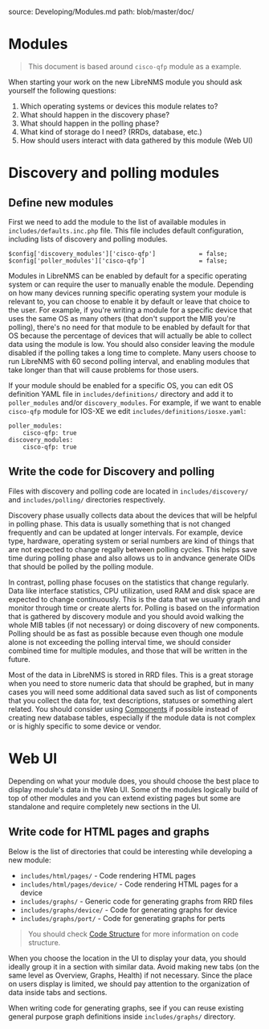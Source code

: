 source: Developing/Modules.md
path: blob/master/doc/

# Modules

> This document is based around `cisco-qfp` module as a example. 

When starting your work on the new LibreNMS module you should ask yourself the following questions:

1. Which operating systems or devices this module relates to?
1. What should happen in the discovery phase?
1. What should happen in the polling phase?
1. What kind of storage do I need? (RRDs, database, etc.)
1. How should users interact with data gathered by this module (Web UI)


# Discovery and polling modules

## Define new modules

First we need to add the module to the list of available modules in `includes/defaults.inc.php` file. This file includes default configuration, including lists of discovery and polling modules.

```
$config['discovery_modules']['cisco-qfp']            = false;
$config['poller_modules']['cisco-qfp']               = false;
```

Modules in LibreNMS can be enabled by default for a specific operating system or can require the user to manually enable the module. Depending on how many devices running specific operating system your module is relevant to, you can choose to enable it by default or leave that choice to the user. For example, if you're writing a module for a specific device that uses the same OS as many others (that don't support the MIB you're polling), there's no need for that module to be enabled by default for that OS because the percentage of devices that will actually be able to collect data using the module is low. You should also consider leaving the module disabled if the polling takes a long time to complete. Many users choose to run LibreNMS with 60 second polling interval, and enabling modules that take longer than that will cause problems for those users.

If your module should be enabled for a specific OS, you can edit OS definition YAML file in `includes/definitions/` directory and add it to `poller_modules` and/or `discovery_modules`. For example, if we want to enable `cisco-qfp` module for IOS-XE we edit `includes/definitions/iosxe.yaml`:

```
poller_modules:
    cisco-qfp: true
discovery_modules:
    cisco-qfp: true
```

## Write the code for Discovery and polling

Files with discovery and polling code are located in `includes/discovery/` and  `includes/polling/` directories respectively.


Discovery phase usually collects data about the devices that will be helpful in polling phase. This data is usually something that is not changed frequently and can be updated at longer intervals. For example, device type, hardware, operating system or serial numbers are kind of things that are not expected to change regally between polling cycles. This helps save time during polling phase and also allows us to in andvance generate OIDs that should be polled by the polling module.

In contrast, polling phase focuses on the statistics that change regularly. Data like interface statistics, CPU utilization, used RAM and disk space are expected to change continuously. This is the data that we usually graph and monitor through time or create alerts for. Polling is based on the information that is gathered by discovery module and you should avoid walking the whole MIB tables (if not necessary) or doing discovery of new components. Polling should be as fast as possible because even though one module alone is not exceeding the polling interval time, we should consider combined time for multiple modules, and those that will be written in the future.

Most of the data in LibreNMS is stored in RRD files. This is a great storage when you need to store numeric data that should be graphed, but in many cases you will need some additional data saved such as list of components that you collect the data for, text descriptions, statuses or something alert related. You should consider using [Components](/Extensions/Component/) if possible instead of creating new database tables, especially if the module data is not complex or is highly specific to some device or vendor.


# Web UI

Depending on what your module does, you should choose the best place to display module's data in the Web UI. Some of the modules logically build of top of other modules and you can extend existing pages but some are standalone and require completely new sections in the UI.

## Write code for HTML pages and graphs

Below is the list of directories that could be interesting while developing a new module:

 - `includes/html/pages/` - Code rendering HTML pages
 - `includes/html/pages/device/` - Code rendering HTML pages for a device
 - `includes/graphs/` - Generic code for generating graphs from RRD files
 - `includes/graphs/device/` - Code for generating graphs for device
 - `includes/graphs/port/` - Code for generating graphs for perts

> You should check [Code Structure](Code-Structure.md) for more information on code structure.

When you choose the location in the UI to display your data, you should ideally group it in a section with similar data. Avoid making new tabs (on the same level as Overview, Graphs, Health) if not necessary. Since the place on users display is limited, we should pay attention to the organization of data inside tabs and sections.

When writing code for generating graphs, see if you can reuse existing general purpose graph definitions inside `includes/graphs/` directory.

